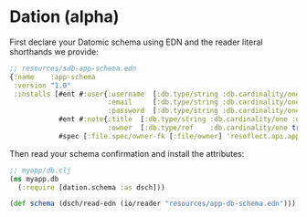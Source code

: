 # Dation (alpha)

First declare your Datomic schema using EDN and the reader literal shorthands we provide: 

```clj 
;; resources/sdb-app-schema.edn
{:name    :app-schema 
 :version "1.0"
 :installs [#ent #:user{:username  [:db.type/string :db.cardinality/one :db.unique/identity]
                        :email     [:db.type/string :db.cardinality/one :db.unique/identity]
                        :password  [:db.type/string :db.cardinality/one]}
            #ent #:note{:title  [:db.type/string :db.cardinality/one :db.unique/identity]
                        :owner  [:db.type/ref    :db.cardinality/one true]}
            #spec [:file.spec/owner-fk [:file/owner] 'resoflect.api.app.file.preds/owner?]]}  
```

Then read your schema confirmation and install the attributes:

```clj
;; myapp/db.clj
(ns myapp.db
  (:require [dation.schema :as dsch]))

(def schema (dsch/read-edn (io/reader "resources/app-db-schema.edn")))
```
